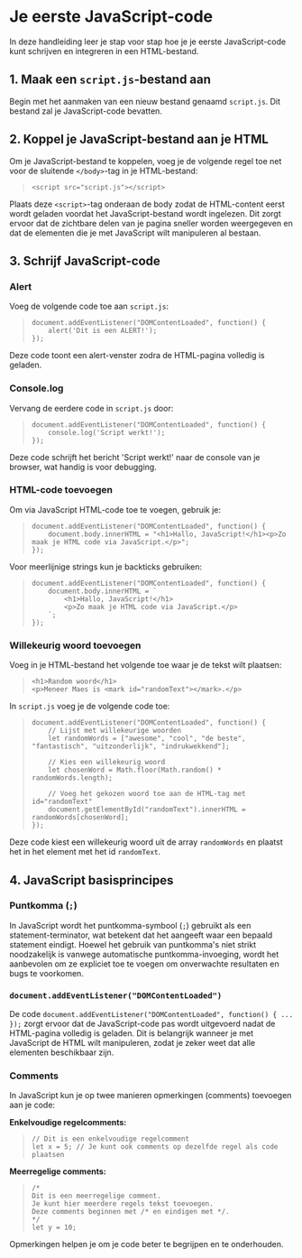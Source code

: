 # Je eerste JavaScript-code

In deze handleiding leer je stap voor stap hoe je je eerste JavaScript-code kunt schrijven en integreren in een HTML-bestand.

## 1. Maak een `script.js`-bestand aan

Begin met het aanmaken van een nieuw bestand genaamd `script.js`. Dit bestand zal je JavaScript-code bevatten.

## 2. Koppel je JavaScript-bestand aan je HTML

Om je JavaScript-bestand te koppelen, voeg je de volgende regel toe net voor de sluitende `</body>`-tag in je HTML-bestand:

> ```
> <script src="script.js"></script>
> ```

Plaats deze `<script>`-tag onderaan de body zodat de HTML-content eerst wordt geladen voordat het JavaScript-bestand wordt ingelezen. Dit zorgt ervoor dat de zichtbare delen van je pagina sneller worden weergegeven en dat de elementen die je met JavaScript wilt manipuleren al bestaan.

## 3. Schrijf JavaScript-code

### Alert

Voeg de volgende code toe aan `script.js`:

> ```
> document.addEventListener("DOMContentLoaded", function() {
>     alert('Dit is een ALERT!');
> });
> ```

Deze code toont een alert-venster zodra de HTML-pagina volledig is geladen.

### Console.log

Vervang de eerdere code in `script.js` door:

> ```
> document.addEventListener("DOMContentLoaded", function() {
>     console.log('Script werkt!');
> });
> ```

Deze code schrijft het bericht 'Script werkt!' naar de console van je browser, wat handig is voor debugging.

### HTML-code toevoegen

Om via JavaScript HTML-code toe te voegen, gebruik je:

> ```
> document.addEventListener("DOMContentLoaded", function() {
>     document.body.innerHTML = "<h1>Hallo, JavaScript!</h1><p>Zo maak je HTML code via JavaScript.</p>";
> });
> ```

Voor meerlijnige strings kun je backticks gebruiken:

> ```
> document.addEventListener("DOMContentLoaded", function() {
>     document.body.innerHTML = `
>         <h1>Hallo, JavaScript!</h1>
>         <p>Zo maak je HTML code via JavaScript.</p>
>     `;
> });
> ```

### Willekeurig woord toevoegen

Voeg in je HTML-bestand het volgende toe waar je de tekst wilt plaatsen:

> ```
> <h1>Random woord</h1>
> <p>Meneer Maes is <mark id="randomText"></mark>.</p>
> ```

In `script.js` voeg je de volgende code toe:

> ```
> document.addEventListener("DOMContentLoaded", function() {
>     // Lijst met willekeurige woorden
>     let randomWords = ["awesome", "cool", "de beste", "fantastisch", "uitzonderlijk", "indrukwekkend"];
> 
>     // Kies een willekeurig woord
>     let chosenWord = Math.floor(Math.random() * randomWords.length);
> 
>     // Voeg het gekozen woord toe aan de HTML-tag met id="randomText"
>     document.getElementById("randomText").innerHTML = randomWords[chosenWord];
> });
> ```

Deze code kiest een willekeurig woord uit de array `randomWords` en plaatst het in het element met het id `randomText`.

## 4. JavaScript basisprincipes

### Puntkomma (`;`)

In JavaScript wordt het puntkomma-symbool (`;`) gebruikt als een statement-terminator, wat betekent dat het aangeeft waar een bepaald statement eindigt. Hoewel het gebruik van puntkomma's niet strikt noodzakelijk is vanwege automatische puntkomma-invoeging, wordt het aanbevolen om ze expliciet toe te voegen om onverwachte resultaten en bugs te voorkomen.

### `document.addEventListener("DOMContentLoaded")`

De code `document.addEventListener("DOMContentLoaded", function() { ... });` zorgt ervoor dat de JavaScript-code pas wordt uitgevoerd nadat de HTML-pagina volledig is geladen. Dit is belangrijk wanneer je met JavaScript de HTML wilt manipuleren, zodat je zeker weet dat alle elementen beschikbaar zijn.

### Comments

In JavaScript kun je op twee manieren opmerkingen (comments) toevoegen aan je code:

**Enkelvoudige regelcomments:**

> ```
> // Dit is een enkelvoudige regelcomment
> let x = 5; // Je kunt ook comments op dezelfde regel als code plaatsen
> ```

**Meerregelige comments:**

> ```
> /*
> Dit is een meerregelige comment.
> Je kunt hier meerdere regels tekst toevoegen.
> Deze comments beginnen met /* en eindigen met */.
> */
> let y = 10;
> ```

Opmerkingen helpen je om je code beter te begrijpen en te onderhouden.
